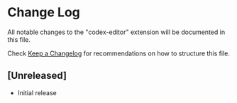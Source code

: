 # Change Log

All notable changes to the "codex-editor" extension will be documented in this file.

Check [Keep a Changelog](http://keepachangelog.com/) for recommendations on how to structure this file.

## [Unreleased]

- Initial release